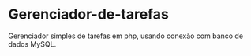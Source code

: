 Gerenciador-de-tarefas
======================

Gerenciador simples de tarefas em php, usando conexão com banco de dados MySQL.